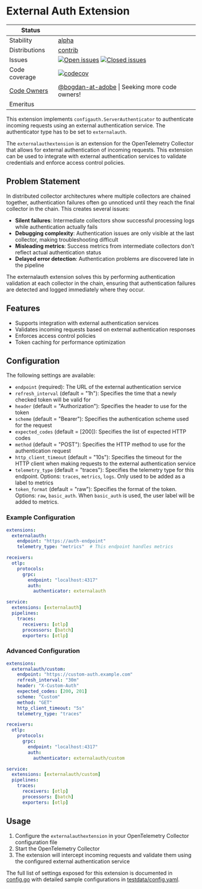 # External Auth Extension

<!-- status autogenerated section -->
| Status        |           |
| ------------- |-----------|
| Stability     | [alpha]  |
| Distributions | [contrib] |
| Issues        | [![Open issues](https://img.shields.io/github/issues-search/open-telemetry/opentelemetry-collector-contrib?query=is%3Aissue%20is%3Aopen%20label%3Aextension%2Fexternalauth%20&label=open&color=orange&logo=opentelemetry)](https://github.com/open-telemetry/opentelemetry-collector-contrib/issues?q=is%3Aopen+is%3Aissue+label%3Aextension%2Fexternalauth) [![Closed issues](https://img.shields.io/github/issues-search/open-telemetry/opentelemetry-collector-contrib?query=is%3Aissue%20is%3Aclosed%20label%3Aextension%2Fexternalauth%20&label=closed&color=blue&logo=opentelemetry)](https://github.com/open-telemetry/opentelemetry-collector-contrib/issues?q=is%3Aclosed+is%3Aissue+label%3Aextension%2Fexternalauth) |
| Code coverage | [![codecov](https://codecov.io/github/open-telemetry/opentelemetry-collector-contrib/graph/main/badge.svg?component=extension_externalauth)](https://app.codecov.io/gh/open-telemetry/opentelemetry-collector-contrib/tree/main/?components%5B0%5D=extension_externalauth&displayType=list) |
| [Code Owners](https://github.com/open-telemetry/opentelemetry-collector-contrib/blob/main/CONTRIBUTING.md#becoming-a-code-owner)    | [@bogdan-at-adobe](https://www.github.com/bogdan-at-adobe) \| Seeking more code owners! |
| Emeritus      |  |

[alpha]: https://github.com/open-telemetry/opentelemetry-collector/blob/main/docs/component-stability.md#alpha
[contrib]: https://github.com/open-telemetry/opentelemetry-collector-releases/tree/main/distributions/otelcol-contrib
<!-- end autogenerated section -->

This extension implements `configauth.ServerAuthenticator` to authenticate incoming requests using an external authentication service. The authenticator type has to be set to `externalauth`.

The `externalauthextension` is an extension for the OpenTelemetry Collector that allows for external authentication of incoming requests. This extension can be used to integrate with external authentication services to validate credentials and enforce access control policies.

## Problem Statement

In distributed collector architectures where multiple collectors are chained together, authentication failures often go unnoticed until they reach the final collector in the chain. This creates several issues:

- **Silent failures**: Intermediate collectors show successful processing logs while authentication actually fails
- **Debugging complexity**: Authentication issues are only visible at the last collector, making troubleshooting difficult
- **Misleading metrics**: Success metrics from intermediate collectors don't reflect actual authentication status
- **Delayed error detection**: Authentication problems are discovered late in the pipeline

The externalauth extension solves this by performing authentication validation at each collector in the chain, ensuring that authentication failures are detected and logged immediately where they occur.

## Features

- Supports integration with external authentication services
- Validates incoming requests based on external authentication responses
- Enforces access control policies
- Token caching for performance optimization

## Configuration

The following settings are available:

- `endpoint` (required): The URL of the external authentication service
- `refresh_interval` (default = "1h"): Specifies the time that a newly checked token will be valid for
- `header` (default = "Authorization"): Specifies the header to use for the token
- `scheme` (default = "Bearer"): Specifies the authentication scheme used for the request
- `expected_codes` (default = [200]): Specifies the list of expected HTTP codes
- `method` (default = "POST"): Specifies the HTTP method to use for the authentication request
- `http_client_timeout` (default = "10s"): Specifies the timeout for the HTTP client when making requests to the external authentication service
- `telemetry_type` (default = "traces"): Specifies the telemetry type for this endpoint. Options: `traces`, `metrics`, `logs`. Only used to be added as a label to metrics
- `token_format` (default = "raw"): Specifies the format of the token. Options: `raw`, `basic_auth`. When `basic_auth` is used, the user label will be added to metrics.

### Example Configuration

```yaml
extensions:
  externalauth:
    endpoint: "https://auth-endpoint"
    telemetry_type: "metrics"  # This endpoint handles metrics

receivers:
  otlp:
    protocols:
      grpc:
        endpoint: "localhost:4317"
        auth:
          authenticator: externalauth

service:
  extensions: [externalauth]
  pipelines:
    traces:
      receivers: [otlp]
      processors: [batch]
      exporters: [otlp]
```

### Advanced Configuration

```yaml
extensions:
  externalauth/custom:
    endpoint: "https://custom-auth.example.com"
    refresh_interval: "30m"
    header: "X-Custom-Auth"
    expected_codes: [200, 201]
    scheme: "Custom"
    method: "GET"
    http_client_timeout: "5s"
    telemetry_type: "traces"

receivers:
  otlp:
    protocols:
      grpc:
        endpoint: "localhost:4317"
        auth:
          authenticator: externalauth/custom

service:
  extensions: [externalauth/custom]
  pipelines:
    traces:
      receivers: [otlp]
      processors: [batch]
      exporters: [otlp]
```

## Usage

1. Configure the `externalauthextension` in your OpenTelemetry Collector configuration file
2. Start the OpenTelemetry Collector
3. The extension will intercept incoming requests and validate them using the configured external authentication service

The full list of settings exposed for this extension is documented in [config.go](./config.go)
with detailed sample configurations in [testdata/config.yaml](./testdata/config.yaml).
